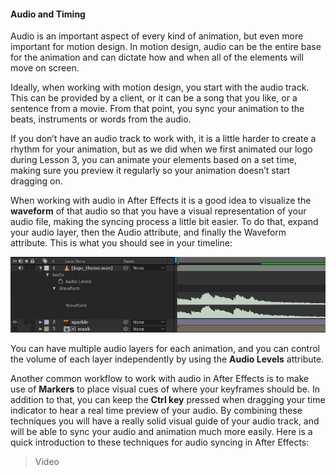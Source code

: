 #### Audio and Timing

Audio is an important aspect of every kind of animation, but even more important for motion design. In motion design, audio can be the entire base for the animation and can dictate how and when all of the elements will move on screen.

Ideally, when working with motion design, you start with the audio track. This can be provided by a client, or it can be a song that you like, or a sentence from a movie. From that point, you sync your animation to the beats, instruments or words from the audio.

If you don’t have an audio track to work with, it is a little harder to create a rhythm for your animation, but as we did when we first animated our logo during Lesson 3, you can animate your elements based on a set time, making sure you preview it regularly so your animation doesn’t start dragging on.

When working with audio in After Effects it is a good idea to visualize the **waveform** of that audio so that you have a visual representation of your audio file, making the syncing process a little bit easier. To do that, expand your audio layer, then the Audio attribute, and finally the Waveform attribute. This is what you should see in your timeline:

![](/assets/unit2/waveform.jpg)

You can have multiple audio layers for each animation, and you can control the volume of each layer independently by using the **Audio Levels** attribute.

Another common workflow to work with audio in After Effects is to make use of **Markers** to place visual cues of where your keyframes should be. In addition to that, you can keep the **Ctrl key** pressed when dragging your time indicator to hear a real time preview of your audio. By combining these techniques you will have a really solid visual guide of your audio track, and will be able to sync your audio and animation much more easily. Here is a quick introduction to these techniques for audio syncing in After Effects:

>Video
